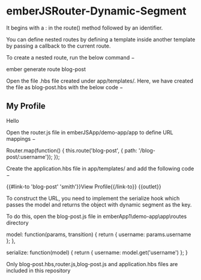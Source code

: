 # emberJSRouter-Dynamic-Segment
It begins with a : in the route() method followed by an identifier.

You can define nested routes by defining a template inside another template by passing a callback to the current route.

To create a nested route, run the below command −

ember generate route blog-post

Open the file .hbs file created under app/templates/. Here, we have created the file as blog-post.hbs with the below code −

<h2>My Profile</h2>
Hello

Open the router.js file in emberJSApp/demo-app/app to define URL mappings −

Router.map(function() {
   this.route('blog-post', { path: '/blog-post/:username'});
});

Create the application.hbs file in app/templates/ and add the following code −

{{#link-to 'blog-post' 'smith'}}View Profile{{/link-to}}
{{outlet}}

To construct the URL, you need to implement the serialize hook which passes the model and returns the object with dynamic segment as 
the key.

To do this, open the blog-post.js file in emberApp1\demo-app\app\routes directory

 model: function(params, transition) {
      return { username: params.username }; 
   },
   
   serialize: function(model) {
      return { username: model.get('username') }; 
   }

Only blog-post.hbs,router.js,blog-post.js and application.hbs files are included in this repository
